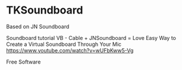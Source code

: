 # TKSoundboard
Based on JN Soundboard


Soundboard tutorial
VB - Cable + JNSoundboard  = Love
Easy Way to Create a Virtual Soundboard Through Your Mic https://www.youtube.com/watch?v=wUFbKww5-Vg


Free Software
